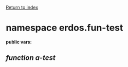 [Return to index](index.md)

# namespace erdos.fun-test



__public vars:__ 

## _function_ *a-test* 


